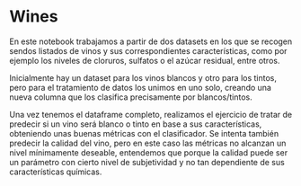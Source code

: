 # Wines

En este notebook trabajamos a partir de dos datasets en los que se recogen sendos listados de vinos y sus correspondientes características, como por ejemplo los niveles de cloruros, sulfatos o el azúcar residual, entre otros.

Inicialmente hay un dataset para los vinos blancos y otro para los tintos, pero para el tratamiento de datos los unimos en uno solo, creando una nueva columna que los clasifica precisamente por blancos/tintos.

Una vez tenemos el dataframe completo, realizamos el ejercicio de tratar de predecir si un vino será blanco o tinto en base a sus características, obteniendo unas buenas métricas con el clasificador. Se intenta también predecir la calidad del vino, pero en este caso las métricas no alcanzan un nivel mínimamente deseable, entendemos que porque la calidad puede ser un parámetro con cierto nivel de subjetividad y no tan dependiente de sus características químicas.
